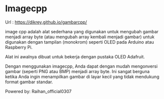 # Imagecpp
Url : https://dikrey.github.io/gambarcpp/

image cpp adalah alat sederhana yang digunakan untuk mengubah gambar menjadi array byte (atau mengubah array kembali menjadi gambar) untuk digunakan dengan tampilan (monokrom) seperti OLED pada Arduino atau Raspberry Pi.

Alat ini awalnya dibuat untuk bekerja dengan pustaka OLED Adafruit. 

Dengan menggunakan imagecpp, Anda dapat dengan mudah mengonversi gambar (seperti PNG atau BMP) menjadi array byte. Ini sangat berguna ketika Anda ingin menampilkan gambar di layar kecil yang tidak mendukung format gambar standar.

Powered by: Raihan_official0307
